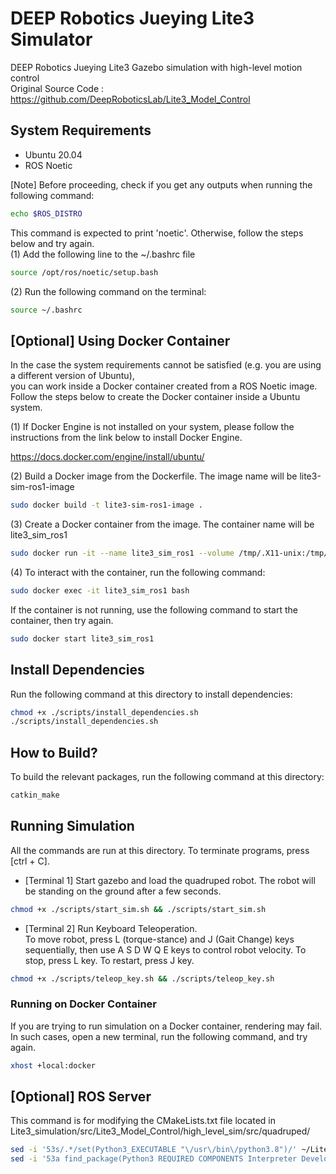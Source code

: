 # DEEP Robotics Jueying Lite3 Simulator
DEEP Robotics Jueying Lite3 Gazebo simulation with high-level motion control \
Original Source Code : https://github.com/DeepRoboticsLab/Lite3_Model_Control

## System Requirements
- Ubuntu 20.04
- ROS Noetic

[Note] Before proceeding, check if you get any outputs when running the following command:
```bash
echo $ROS_DISTRO
```
This command is expected to print 'noetic'. Otherwise, follow the steps below and try again. \
(1) Add the following line to the ~/.bashrc file
```bash
source /opt/ros/noetic/setup.bash
```
(2) Run the following command on the terminal:
```bash
source ~/.bashrc
```

## [Optional] Using Docker Container
In the case the system requirements cannot be satisfied (e.g. you are using a different version of Ubuntu), \
you can work inside a Docker container created from a ROS Noetic image. \
Follow the steps below to create the Docker container inside a Ubuntu system.

(1) If Docker Engine is not installed on your system, please follow the instructions from the link below to install Docker Engine.

https://docs.docker.com/engine/install/ubuntu/

(2) Build a Docker image from the Dockerfile. The image name will be lite3-sim-ros1-image
```bash
sudo docker build -t lite3-sim-ros1-image .
```
(3) Create a Docker container from the image. The container name will be lite3_sim_ros1
```bash
sudo docker run -it --name lite3_sim_ros1 --volume /tmp/.X11-unix:/tmp/.X11-unix -e DISPLAY=unix$DISPLAY lite3-sim-ros1-image
```
(4) To interact with the container, run the following command:
```bash
sudo docker exec -it lite3_sim_ros1 bash
```
If the container is not running, use the following command to start the container, then try again.
```bash
sudo docker start lite3_sim_ros1
```

## Install Dependencies
Run the following command at this directory to install dependencies:
```bash
chmod +x ./scripts/install_dependencies.sh
./scripts/install_dependencies.sh
```

## How to Build?
To build the relevant packages, run the following command at this directory:
```bash
catkin_make
```

## Running Simulation
All the commands are run at this directory. To terminate programs, press [ctrl + C].
- [Terminal 1] Start gazebo and load the quadruped robot. The robot will be standing on the ground after a few seconds.
```bash
chmod +x ./scripts/start_sim.sh && ./scripts/start_sim.sh
```
- [Terminal 2] Run Keyboard Teleoperation. \
To move robot, press L (torque-stance) and J (Gait Change) keys sequentially, then use A S D W Q E keys to control robot velocity. To stop, press L key. To restart, press J key.
```bash
chmod +x ./scripts/teleop_key.sh && ./scripts/teleop_key.sh
```
### Running on Docker Container
If you are trying to run simulation on a Docker container, rendering may fail. In such cases, open a new terminal, run the following command, and try again.
```bash
xhost +local:docker
```

## [Optional] ROS Server
This command is for modifying the CMakeLists.txt file located in Lite3_simulation/src/Lite3_Model_Control/high_level_sim/src/quadruped/
```bash
sed -i '53s/.*/set(Python3_EXECUTABLE "\/usr\/bin\/python3.8")/' ~/Lite3_simulation/src/Lite3_Model_Control/high_level_sim/src/quadruped/CMakeLists.txt
sed -i '53a find_package(Python3 REQUIRED COMPONENTS Interpreter Development)' ~/Lite3_simulation/src/Lite3_Model_Control/high_level_sim/src/quadruped/CMakeLists.txt
```
